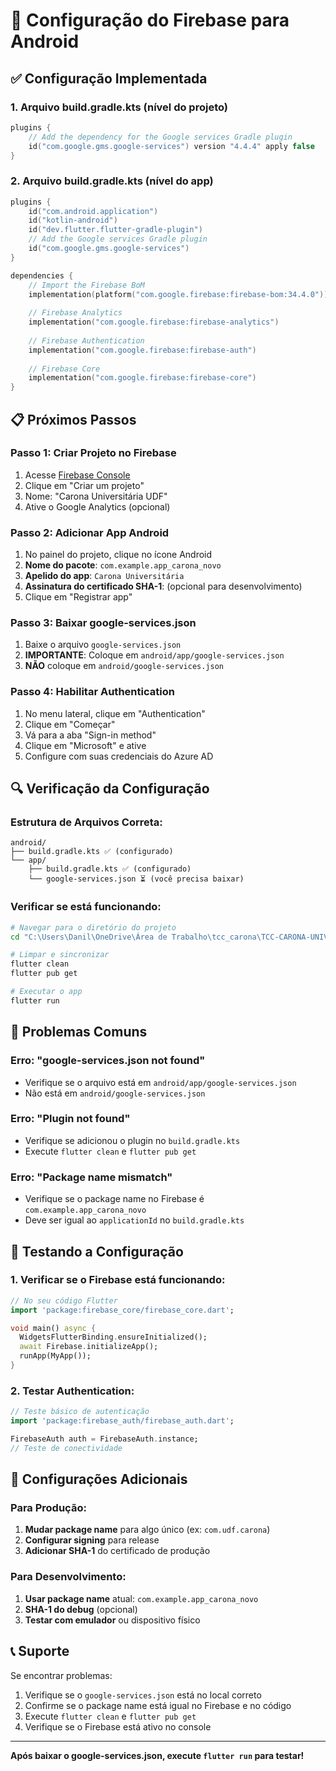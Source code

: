 # 🔧 Configuração do Firebase para Android

## ✅ Configuração Implementada

### 1. **Arquivo build.gradle.kts (nível do projeto)**
```kotlin
plugins {
    // Add the dependency for the Google services Gradle plugin
    id("com.google.gms.google-services") version "4.4.4" apply false
}
```

### 2. **Arquivo build.gradle.kts (nível do app)**
```kotlin
plugins {
    id("com.android.application")
    id("kotlin-android")
    id("dev.flutter.flutter-gradle-plugin")
    // Add the Google services Gradle plugin
    id("com.google.gms.google-services")
}

dependencies {
    // Import the Firebase BoM
    implementation(platform("com.google.firebase:firebase-bom:34.4.0"))
    
    // Firebase Analytics
    implementation("com.google.firebase:firebase-analytics")
    
    // Firebase Authentication
    implementation("com.google.firebase:firebase-auth")
    
    // Firebase Core
    implementation("com.google.firebase:firebase-core")
}
```

## 📋 Próximos Passos

### **Passo 1: Criar Projeto no Firebase**
1. Acesse [Firebase Console](https://console.firebase.google.com/)
2. Clique em "Criar um projeto"
3. Nome: "Carona Universitária UDF"
4. Ative o Google Analytics (opcional)

### **Passo 2: Adicionar App Android**
1. No painel do projeto, clique no ícone Android
2. **Nome do pacote**: `com.example.app_carona_novo`
3. **Apelido do app**: `Carona Universitária`
4. **Assinatura do certificado SHA-1**: (opcional para desenvolvimento)
5. Clique em "Registrar app"

### **Passo 3: Baixar google-services.json**
1. Baixe o arquivo `google-services.json`
2. **IMPORTANTE**: Coloque em `android/app/google-services.json`
3. **NÃO** coloque em `android/google-services.json`

### **Passo 4: Habilitar Authentication**
1. No menu lateral, clique em "Authentication"
2. Clique em "Começar"
3. Vá para a aba "Sign-in method"
4. Clique em "Microsoft" e ative
5. Configure com suas credenciais do Azure AD

## 🔍 Verificação da Configuração

### **Estrutura de Arquivos Correta:**
```
android/
├── build.gradle.kts ✅ (configurado)
└── app/
    ├── build.gradle.kts ✅ (configurado)
    └── google-services.json ⏳ (você precisa baixar)
```

### **Verificar se está funcionando:**
```bash
# Navegar para o diretório do projeto
cd "C:\Users\Danil\OneDrive\Área de Trabalho\tcc_carona\TCC-CARONA-UNIVERSIT-RIO"

# Limpar e sincronizar
flutter clean
flutter pub get

# Executar o app
flutter run
```

## 🚨 Problemas Comuns

### **Erro: "google-services.json not found"**
- Verifique se o arquivo está em `android/app/google-services.json`
- Não está em `android/google-services.json`

### **Erro: "Plugin not found"**
- Verifique se adicionou o plugin no `build.gradle.kts`
- Execute `flutter clean` e `flutter pub get`

### **Erro: "Package name mismatch"**
- Verifique se o package name no Firebase é `com.example.app_carona_novo`
- Deve ser igual ao `applicationId` no `build.gradle.kts`

## 📱 Testando a Configuração

### **1. Verificar se o Firebase está funcionando:**
```dart
// No seu código Flutter
import 'package:firebase_core/firebase_core.dart';

void main() async {
  WidgetsFlutterBinding.ensureInitialized();
  await Firebase.initializeApp();
  runApp(MyApp());
}
```

### **2. Testar Authentication:**
```dart
// Teste básico de autenticação
import 'package:firebase_auth/firebase_auth.dart';

FirebaseAuth auth = FirebaseAuth.instance;
// Teste de conectividade
```

## 🔧 Configurações Adicionais

### **Para Produção:**
1. **Mudar package name** para algo único (ex: `com.udf.carona`)
2. **Configurar signing** para release
3. **Adicionar SHA-1** do certificado de produção

### **Para Desenvolvimento:**
1. **Usar package name** atual: `com.example.app_carona_novo`
2. **SHA-1 do debug** (opcional)
3. **Testar com emulador** ou dispositivo físico

## 📞 Suporte

Se encontrar problemas:
1. Verifique se o `google-services.json` está no local correto
2. Confirme se o package name está igual no Firebase e no código
3. Execute `flutter clean` e `flutter pub get`
4. Verifique se o Firebase está ativo no console

---

**Após baixar o google-services.json, execute `flutter run` para testar!**

